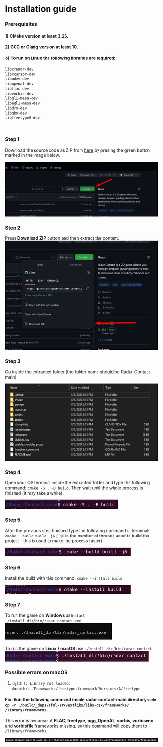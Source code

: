 # Installation guide

### Prerequisites
#### 1) [CMake](https://cmake.org/) version at least 3.26.
#### 2) GCC or Clang version at least 10.
#### 3) To run on Linux the following libraries are required:
```
libxrandr-dev
libxcursor-dev
libudev-dev
libopenal-dev
libflac-dev
libvorbis-dev
libgl1-mesa-dev
libegl1-mesa-dev
libdrm-dev
libgbm-dev
libfreetype6-dev
```

<br>

### Step 1

Download the source code as ZIP from [here](https://github.com/Bogdanctx/Radar-Contact) by presing the
green button marked in the image below.

![](./installation/step1.png)

### Step 2

Press <b>Download ZIP</b> button and then extract the content.
![](./installation/step2.png)

### Step 3

Go inside the extracted folder (the folder name should be Radar-Contact-main)

![](./installation/step3.png)

### Step 4

Open your OS terminal inside the extracted folder and type the following 
command: ```cmake -S . -B build```. Then wait until the whole
process is finished (it may take a while).

![](./installation/step4.png)

### Step 5

After the previous step finished type the following command 
in terminal: ```cmake --build build -j6``` (```-j6``` is the number of
threads used to build the project - this is used to make the process faster).

![](./installation/step5.png)

### Step 6

Install the build with this command: ```cmake --install build```

![](./installation/step6.png)

### Step 7

To run the game on <b>Windows</b> use ```start ./install_dir/bin/radar_contact.exe``` <br>
![](./installation/step7.png)
<br><br>
To run the game on <b>Linux / macOS</b> use ```./install_dir/bin/radar_contact``` <br>
![](./installation/step7.1.png)

### Possible errors on macOS


1) ```dyld[]: Library not loaded: @rpath/../Frameworks/freetype.framework/Versions/A/freetype```
#### Fix: Run the following command inside <b>radar-contact-main</b> directory ```sudo cp -r ./build/_deps/sfml-src/extlibs/libs-osx/frameworks/ /library/frameworks```. 

This error is because of <b>FLAC</b>, <b>freetype</b>, <b>ogg</b>, <b>OpenAL</b>, <b>vorbis</b>, <b>vorbisenc</b> and 
<b>vorbisfile</b> frameworks missing, so this command will copy them to ```/library/frameworks```.

![](./installation/macos_error_1.png)